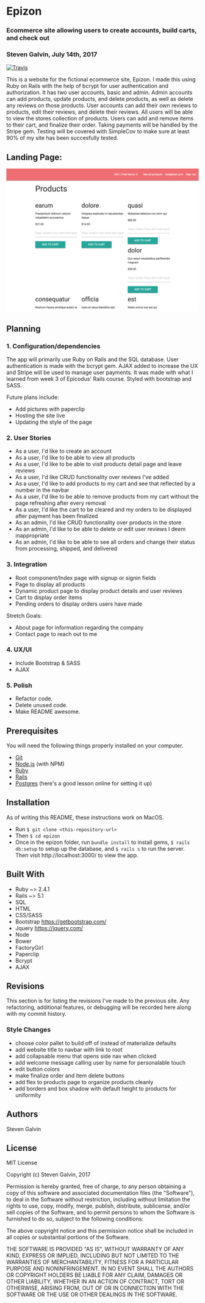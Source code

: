 # Epizon
### Ecommerce site allowing users to create accounts, build carts, and check out
### Steven Galvin, July 14th, 2017
[![Travis](https://img.shields.io/travis/rust-lang/rust.svg?style=plastic)](https://github.com/steven-galvin/epizon)

This is a website for the fictional ecommerce site, Epizon. I made this using Ruby on Rails with the help of bcrypt for user authentication and authorization. It has two user accounts, basic and admin. Admin accounts can add products, update products, and delete products, as well as delete any reviews on those products. User accounts can add their own reviews to products, edit their reviews, and delete their reviews. All users will be able to view the stores collection of products. Users can add and remove items to their cart, and finalize their order. Taking payments will be handled by the Stripe gem. Testing will be covered with SimpleCov to make sure at least 90% of my site has been succesfully tested.

## Landing Page:
![](./app/assets/images/placeholder.png "Epizon")

## Planning

### 1. Configuration/dependencies
  The app will primarily use Ruby on Rails and the SQL database. User authentication is made with the bcrypt gem. AJAX added to increase the UX and Stripe will be used to manage user payments. It was made with what I learned from week 3 of Epicodus' Rails course. Styled with bootstrap and SASS.

  Future plans include:
  * Add pictures with paperclip
  * Hosting the site live
  * Updating the style of the page

### 2. User Stories
  * As a user, I'd like to create an account
  * As a user, I'd like to be able to view all products
  * As a user, I'd like to be able to visit products detail page and leave reviews
  * As a user, I'd like CRUD functionality over reviews I've added
  * As a user, I'd like to add products to my cart and see that reflected by a number in the navbar
  * As a user, I'd like to be able to remove products from my cart without the page refreshing after every removal
  * As a user, I'd like the cart to be cleared and my orders to be displayed after payment has been finalized
  * As an admin, I'd like CRUD functionality over products in the store
  * As an admin, I'd like to be able to delete or edit user reviews I deem inappropriate
  * As an admin, I'd like to be able to see all orders and change their status from processing, shipped, and delivered

### 3. Integration
  * Root component/Index page with signup or signin fields
  * Page to display all products
  * Dynamic product page to display product details and user reviews
  * Cart to display order items
  * Pending orders to display orders users have made

  Stretch Goals:
  * About page for information regarding the company
  * Contact page to reach out to me

### 4. UX/UI
  * Include Bootstrap & SASS
  * AJAX

### 5. Polish
  * Refactor code.
  * Delete unused code.
  * Make README awesome.

## Prerequisites

You will need the following things properly installed on your computer.

* [Git](https://git-scm.com/)
* [Node.js](https://nodejs.org/) (with NPM)
* [Ruby](https://www.ruby-lang.org/en/downloads/)
* [Rails](http://rubyonrails.org/)
* [Postgres](https://www.learnhowtoprogram.com/ruby/ruby-database-basics/installing-postgres-7fb0cff7-a0f5-4b61-a0db-8a928b9f67ef) (here's a good lesson online for setting it up)

## Installation

As of writing this README, these instructions work on MacOS.

* Run `$ git clone <this-repository-url>`
* Then `$ cd epizon`
* Once in the epizon folder, run `bundle install` to install gems, `$ rails db:setup` to setup up the database, and `$ rails s` to run the server. Then visit http://localhost:3000/ to view the app.

## Built With

* Ruby ~> 2.4.1
* Rails ~> 5.1
* SQL
* HTML
* CSS/SASS
* Bootstrap https://getbootstrap.com/
* Jquery https://jquery.com/
* Node
* Bower
* FactoryGirl
* Paperclip
* Bcrypt
* AJAX

## Revisions

This section is for listing the revisions I've made to the previous site. Any refactoring, additional features, or debugging will be recorded here along with my commit history.

### Style Changes
* choose color pallet to build off of instead of materialize defaults
* add website title to navbar with link to root
* add collapsable menu that opens side nav when clicked
* add welcome message calling user by name for personalable touch
* edit button colors
* make finalize order and item delete buttons
* add flex to products page to organize products cleanly
* add borders and box shadow with default height to products for uniformity


## Authors

Steven Galvin

## License

MIT License

Copyright (c) Steven Galvin, 2017

Permission is hereby granted, free of charge, to any person obtaining a copy
of this software and associated documentation files (the "Software"), to deal
in the Software without restriction, including without limitation the rights
to use, copy, modify, merge, publish, distribute, sublicense, and/or sell
copies of the Software, and to permit persons to whom the Software is furnished to do so, subject to the following conditions:

The above copyright notice and this permission notice shall be included in all
copies or substantial portions of the Software.

THE SOFTWARE IS PROVIDED "AS IS", WITHOUT WARRANTY OF ANY KIND, EXPRESS OR
IMPLIED, INCLUDING BUT NOT LIMITED TO THE WARRANTIES OF MERCHANTABILITY,
FITNESS FOR A PARTICULAR PURPOSE AND NONINFRINGEMENT. IN NO EVENT SHALL THE
AUTHORS OR COPYRIGHT HOLDERS BE LIABLE FOR ANY CLAIM, DAMAGES OR OTHER
LIABILITY, WHETHER IN AN ACTION OF CONTRACT, TORT OR OTHERWISE, ARISING FROM,
OUT OF OR IN CONNECTION WITH THE SOFTWARE OR THE USE OR OTHER DEALINGS IN THE
SOFTWARE.
